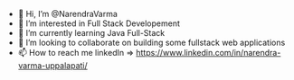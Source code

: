 - 👋 Hi, I’m @NarendraVarma
- 👀 I’m interested in Full Stack Developement
- 🌱 I’m currently learning Java Full-Stack
- 💞️ I’m looking to collaborate on building some fullstack web applications
- 📫 How to reach me linkedIn => https://www.linkedin.com/in/narendra-varma-uppalapati/

<!---
NarendraVarma87/NarendraVarma87 is a ✨ special ✨ repository because its `README.md` (this file) appears on your GitHub profile.
You can click the Preview link to take a look at your changes.
--->
